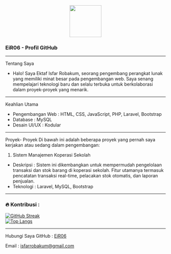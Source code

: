 <div id="header" align="center">
<img src="https://media.giphy.com/media/M9gbBd9nbDrOTu1Mqx/giphy.gif" width="100"/><br>
<img src="https://komarev.com/ghpvc/?username=EiR06&style=flat-square&color=blue" alt=""/>
</div>

### EiR06 - Profil GitHub
--- 
Tentang Saya
 - Halo! Saya Ektaf Isfar Robakum, seorang pengembang perangkat lunak yang memiliki minat besar pada pengembangan web. Saya senang mempelajari teknologi baru dan selalu terbuka untuk berkolaborasi dalam proyek-proyek yang menarik.

--- 
Keahlian Utama
- Pengembangan Web : HTML, CSS, JavaScript, PHP, Laravel, Bootstrap
- Database : MySQL
- Desain UI/UX : Kodular

--- 
Proyek- Proyek
Di bawah ini adalah beberapa proyek yang pernah saya kerjakan atau sedang dalam pengembangan:

 1. Sistem Manajemen Koperasi Sekolah

- Deskripsi : Sistem ini dikembangkan untuk mempermudah pengelolaan transaksi dan stok barang di koperasi sekolah. Fitur utamanya termasuk pencatatan transaksi real-time, pelacakan stok otomatis, dan laporan penjualan.
- Teknologi : Laravel, MySQL, Bootstrap

---

### :fire: Kontribusi :
[![GitHub Streak](http://github-readme-streak-stats.herokuapp.com?user=EiR06&theme=dark&background=000000)](https://git.io/streak-stats)
<br>
[![Top Langs](https://github-readme-stats.vercel.app/api/top-langs/?username=EiR06&layout=compact&theme=vision-friendly-dark)](https://github.com/anuraghazra/github-readme-stats)

--- 
Hubungi Saya
GitHub : <a rel="noreferrer" target="_new" href="https://github.com/eir06">EiR06</a>

Email : isfarrobakum@gmail.com
